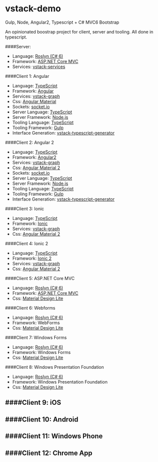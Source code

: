 # vstack-demo
Gulp, Node, Angular2, Typescript + C# MVC6 Bootstrap

An opinionated boostrap project for client, server and tooling. All done in typescript.

####Server:
- Language: [Roslyn (C# 6)](https://github.com/dotnet/roslyn)
- Framework: [ASP.NET Core MVC](https://github.com/aspnet/Mvc)
- Services: [vstack-services](https://github.com/vintage-software/vstack-services)

####Client 1: Angular
- Language: [TypeScript](https://github.com/Microsoft/TypeScript)
- Framework: [Angular](https://github.com/angular/angular)
- Services: [vstack-graph](https://github.com/vintage-software/vstack-graph)
- Css: [Angular Material](https://github.com/angular/material)
- Sockets: [socket.io](https://github.com/socketio/socket.io)
- Server Language: [TypeScript](https://github.com/Microsoft/TypeScript)
- Server Framework: [Node.js](https://github.com/nodejs/node)
- Tooling Language: [TypeScript](https://github.com/Microsoft/TypeScript)
- Tooling Framework: [Gulp](https://github.com/gulpjs/gulp)
- Interface Generation: [vstack-typescript-generator](https://github.com/vintage-software/vstack-typescript-generator)

####Client 2: Angular 2
- Language: [TypeScript](https://github.com/Microsoft/TypeScript)
- Framework: [Angular2](https://github.com/angular/angular/tree/master/modules/angular2)
- Services: [vstack-graph](https://github.com/vintage-software/vstack-graph)
- Css: [Angular Material 2](https://github.com/angular/material2)
- Sockets: [socket.io](https://github.com/socketio/socket.io)
- Server Language: [TypeScript](https://github.com/Microsoft/TypeScript)
- Server Framework: [Node.js](https://github.com/nodejs/node)
- Tooling Language: [TypeScript](https://github.com/Microsoft/TypeScript)
- Tooling Framework: [Gulp](https://github.com/gulpjs/gulp)
- Interface Generation: [vstack-typescript-generator](https://github.com/vintage-software/vstack-typescript-generator)

####Client 3: Ionic
- Language: [TypeScript](https://github.com/Microsoft/TypeScript)
- Framework: [Ionic](https://github.com/driftyco/ionic)
- Services: [vstack-graph](https://github.com/vintage-software/vstack-graph)
- Css: [Angular Material 2](https://github.com/angular/material2)

####Client 4: Ionic 2
- Language: [TypeScript](https://github.com/Microsoft/TypeScript)
- Framework: [Ionic 2](https://github.com/driftyco/ionic/tree/2.0)
- Services: [vstack-graph](https://github.com/vintage-software/vstack-graph)
- Css: [Angular Material 2](https://github.com/angular/material2)

####Client 5: ASP.NET Core MVC
- Language: [Roslyn (C# 6)](https://github.com/dotnet/roslyn)
- Framework: [ASP.NET Core MVC](https://github.com/aspnet/Mvc)
- Css: [Material Design Lite](https://github.com/angular/material2)

####Client 6: Webforms
- Language: [Roslyn (C# 6)](https://github.com/dotnet/roslyn)
- Framework: WebForms
- Css: [Material Design Lite](https://github.com/angular/material2)

####Client 7: Windows Forms
- Language: [Roslyn (C# 6)](https://github.com/dotnet/roslyn)
- Framework: Windows Forms
- Css: [Material Design Lite](https://github.com/google/material-design-lite)

####Client 8: Windows Presentation Foundation
- Language: [Roslyn (C# 6)](https://github.com/dotnet/roslyn)
- Framework: Windows Presentation Foundation
- Css: [Material Design Lite](https://github.com/google/material-design-lite)

####Client 9: iOS
- 

####Client 10: Android
- 

####Client 11: Windows Phone
- 

####Client 12: Chrome App
- 
